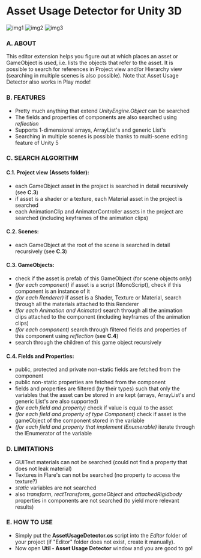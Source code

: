 # Asset Usage Detector for Unity 3D

![img1](https://yasirkula.files.wordpress.com/2016/12/assetusagedetector_11.png) 
![img2](https://yasirkula.files.wordpress.com/2016/12/assetusagedetector_2.png)
![img3](https://yasirkula.files.wordpress.com/2016/12/assetusagedetector_3.png)

### A. ABOUT

This editor extension helps you figure out at which places an asset or GameObject is used, i.e. lists the objects that refer to the asset. It is possible to search for references in Project view and/or Hierarchy view (searching in multiple scenes is also possible). Note that Asset Usage Detector also works in Play mode!

### B. FEATURES

- Pretty much anything that extend *UnityEngine.Object* can be searched
- The fields and properties of components are also searched using *reflection*
- Supports 1-dimensional arrays, ArrayList's and generic List's
- Searching in multiple scenes is possible thanks to multi-scene editing feature of Unity 5

### C. SEARCH ALGORITHM

#### C.1. Project view (Assets folder):
- each GameObject asset in the project is searched in detail recursively (see **C.3**)
- if asset is a shader or a texture, each Material asset in the project is searched
- each AnimationClip and AnimatorController assets in the project are searched (including keyframes of the animation clips)

#### C.2. Scenes:
- each GameObject at the root of the scene is searched in detail recursively (see **C.3**)

#### C.3. GameObjects:
- check if the asset is prefab of this GameObject (for scene objects only)
- *(for each component)* if asset is a script (MonoScript), check if this component is an instance of it
- *(for each Renderer)* if asset is a Shader, Texture or Material, search through all the materials attached to this Renderer
- *(for each Animation and Animator)* search through all the animation clips attached to the component (including keyframes of the animation clips)
- *(for each component)* search through filtered fields and properties of this component using *reflection* (see **C.4**)
- search through the children of this game object recursively

#### C.4. Fields and Properties:
- public, protected and private non-static fields are fetched from the component
- public non-static properties are fetched from the component
- fields and properties are filtered (by their types) such that only the variables that the asset can be stored in are kept (arrays, ArrayList's and generic List's are also supported)
- *(for each field and property)* check if value is equal to the asset
- *(for each field and property of type Component)* check if asset is the gameObject of the component stored in the variable
- *(for each field and property that implement IEnumerable)* iterate through the IEnumerator of the variable

### D. LIMITATIONS
- GUIText materials can not be searched (could not find a property that does not leak material)
- Textures in Flare's can not be searched (no property to access the texture?)
- *static* variables are not searched
- also *transform*, *rectTransform*, *gameObject* and *attachedRigidbody* properties in components are not searched (to yield more relevant results)

### E. HOW TO USE
- Simply put the **AssetUsageDetector.cs** script into the *Editor* folder of your project (if "Editor" folder does not exist, create it manually).
- Now open **Util - Asset Usage Detector** window and you are good to go!
